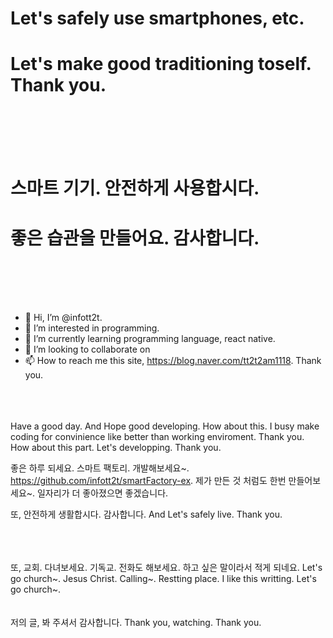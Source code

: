 <h1>Let's safely use smartphones, etc.</h1>
<h1>Let's make good traditioning toself. Thank you.</h1>
<br/><br/><br/><br/>
<h1>스마트 기기. 안전하게 사용합시다. </h1>
<h1>좋은 습관을 만들어요. 감사합니다.</h1>
<br/><br/><br/><br/>

- 👋 Hi, I’m @infott2t.
- 👀 I’m interested in programming.
- 🌱 I’m currently learning programming language, react native.
- 💞️ I’m looking to collaborate on  
- 📫 How to reach me this site, https://blog.naver.com/tt2t2am1118. Thank you.
<br/><br/><br/><br/>

Have a good day. And Hope good developing. How about this. I busy make coding for convinience like better than working enviroment. Thank you. How about this part. Let's developping. Thank you.

 
좋은 하루 되세요. 스마트 팩토리. 개발해보세요~. https://github.com/infott2t/smartFactory-ex. 제가 만든 것 처럼도 한번 만들어보세요~. 일자리가 더 좋아졌으면 좋겠습니다. 

또, 안전하게 생활합시다. 감사합니다. And Let's safely live. Thank you.

<br/><br/><br/>
또, 교회. 다녀보세요. 기독교. 전화도 해보세요. 하고 싶은 말이라서 적게 되네요.
Let's go church~. Jesus Christ. Calling~. Restting place. I like this writting. Let's go church~.
<br/><br/><br/>
저의 글, 봐 주셔서 감사합니다.
Thank you, watching. Thank you. 
